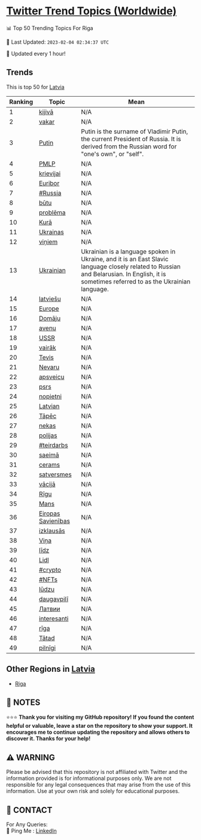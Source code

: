 [Twitter Trend Topics (Worldwide)](https://github.com/ErcinDedeoglu/Twitter-Trend-Topics)
==========


📊 Top 50 Trending Topics For Riga

📆 Last Updated: `2023-02-04 02:34:37 UTC`

🔧 Updated every 1 hour!


## Trends

This is top 50 for [Latvia](</Latvia>)

| Ranking | Topic | Mean |
| ------- | ------------ | ------------ |
| 1 | [kijivā](http://twitter.com/search?q=kijiv%c4%81) | N/A |
| 2 | [vakar](http://twitter.com/search?q=vakar) | N/A |
| 3 | [Putin](http://twitter.com/search?q=Putin) | Putin is the surname of Vladimir Putin, the current President of Russia. It is derived from the Russian word for "one's own", or "self". |
| 4 | [PMLP](http://twitter.com/search?q=PMLP) | N/A |
| 5 | [krievijai](http://twitter.com/search?q=krievijai) | N/A |
| 6 | [Euribor](http://twitter.com/search?q=Euribor) | N/A |
| 7 | [#Russia](http://twitter.com/search?q=%23Russia) | N/A |
| 8 | [būtu](http://twitter.com/search?q=b%c5%abtu) | N/A |
| 9 | [problēma](http://twitter.com/search?q=probl%c4%93ma) | N/A |
| 10 | [Kurā](http://twitter.com/search?q=Kur%c4%81) | N/A |
| 11 | [Ukrainas](http://twitter.com/search?q=Ukrainas) | N/A |
| 12 | [viņiem](http://twitter.com/search?q=vi%c5%86iem) | N/A |
| 13 | [Ukrainian](http://twitter.com/search?q=Ukrainian) | Ukrainian is a language spoken in Ukraine, and it is an East Slavic language closely related to Russian and Belarusian. In English, it is sometimes referred to as the Ukrainian language. |
| 14 | [latviešu](http://twitter.com/search?q=latvie%c5%a1u) | N/A |
| 15 | [Europe](http://twitter.com/search?q=Europe) | N/A |
| 16 | [Domāju](http://twitter.com/search?q=Dom%c4%81ju) | N/A |
| 17 | [avenu](http://twitter.com/search?q=avenu) | N/A |
| 18 | [USSR](http://twitter.com/search?q=USSR) | N/A |
| 19 | [vairāk](http://twitter.com/search?q=vair%c4%81k) | N/A |
| 20 | [Tevis](http://twitter.com/search?q=Tevis) | N/A |
| 21 | [Nevaru](http://twitter.com/search?q=Nevaru) | N/A |
| 22 | [apsveicu](http://twitter.com/search?q=apsveicu) | N/A |
| 23 | [psrs](http://twitter.com/search?q=psrs) | N/A |
| 24 | [nopietni](http://twitter.com/search?q=nopietni) | N/A |
| 25 | [Latvian](http://twitter.com/search?q=Latvian) | N/A |
| 26 | [Tāpēc](http://twitter.com/search?q=T%c4%81p%c4%93c) | N/A |
| 27 | [nekas](http://twitter.com/search?q=nekas) | N/A |
| 28 | [polijas](http://twitter.com/search?q=polijas) | N/A |
| 29 | [#teirdarbs](http://twitter.com/search?q=%23teirdarbs) | N/A |
| 30 | [saeimā](http://twitter.com/search?q=saeim%c4%81) | N/A |
| 31 | [cerams](http://twitter.com/search?q=cerams) | N/A |
| 32 | [satversmes](http://twitter.com/search?q=satversmes) | N/A |
| 33 | [vācijā](http://twitter.com/search?q=v%c4%81cij%c4%81) | N/A |
| 34 | [Rīgu](http://twitter.com/search?q=R%c4%abgu) | N/A |
| 35 | [Mans](http://twitter.com/search?q=Mans) | N/A |
| 36 | [Eiropas Savienības](http://twitter.com/search?q=Eiropas+Savien%c4%abbas) | N/A |
| 37 | [izklausās](http://twitter.com/search?q=izklaus%c4%81s) | N/A |
| 38 | [Viņa](http://twitter.com/search?q=Vi%c5%86a) | N/A |
| 39 | [līdz](http://twitter.com/search?q=l%c4%abdz) | N/A |
| 40 | [Lidl](http://twitter.com/search?q=Lidl) | N/A |
| 41 | [#crypto](http://twitter.com/search?q=%23crypto) | N/A |
| 42 | [#NFTs](http://twitter.com/search?q=%23NFTs) | N/A |
| 43 | [lūdzu](http://twitter.com/search?q=l%c5%abdzu) | N/A |
| 44 | [daugavpilī](http://twitter.com/search?q=daugavpil%c4%ab) | N/A |
| 45 | [Латвии](http://twitter.com/search?q=%d0%9b%d0%b0%d1%82%d0%b2%d0%b8%d0%b8) | N/A |
| 46 | [interesanti](http://twitter.com/search?q=interesanti) | N/A |
| 47 | [rīga](http://twitter.com/search?q=r%c4%abga) | N/A |
| 48 | [Tātad](http://twitter.com/search?q=T%c4%81tad) | N/A |
| 49 | [pilnīgi](http://twitter.com/search?q=piln%c4%abgi) | N/A |



## Other Regions in [Latvia](</Latvia>)

* [Riga](</Latvia/Riga.md>)



## 📝 NOTES

⭐⭐⭐ **Thank you for visiting my GitHub repository! If you found the content helpful or valuable, leave a star on the repository to show your support. It encourages me to continue updating the repository and allows others to discover it. Thanks for your help!**


## ⚠️ WARNING

Please be advised that this repository is not affiliated with Twitter and the information provided is for informational purposes only. We are not responsible for any legal consequences that may arise from the use of this information. Use at your own risk and solely for educational purposes.


## 📨 CONTACT

 For Any Queries:  
            🏓 Ping Me : [LinkedIn](https://www.linkedin.com/in/ercindedeoglu/)
